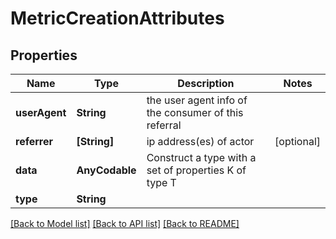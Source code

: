 # MetricCreationAttributes

## Properties
Name | Type | Description | Notes
------------ | ------------- | ------------- | -------------
**userAgent** | **String** | the user agent info of the consumer of this referral | 
**referrer** | **[String]** | ip address(es) of actor | [optional] 
**data** | **AnyCodable** | Construct a type with a set of properties K of type T | 
**type** | **String** |  | 

[[Back to Model list]](../README.md#documentation-for-models) [[Back to API list]](../README.md#documentation-for-api-endpoints) [[Back to README]](../README.md)


